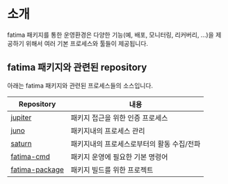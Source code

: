 # 소개
fatima 패키지를 통한 운영환경은 다양한 기능(예, 배포, 모니터링, 리커버리, ...)을 제공하기 위해서 여러 기본 프로세스와 툴들이 제공됩니다.<BR>


## fatima 패키지와 관련된 repository
아래는 fatima 패키지와 관련된 프로세스들의 소스입니다.

| Repository                                                      | 내용                      |
|-----------------------------------------------------------------|-------------------------|
| [jupiter](https://github.com/fatima-go/jupiter)              | 패키지 접근을 위한 인증 프로세스      |
| [juno](https://github.com/fatima-go/juno)                 | 패키지내의 프로세스 관리           |
| [saturn](https://github.com/fatima-go/saturn)               | 패키지내의 프로세스로부터의 활동 수집/전파 |
| [fatima-cmd](https://github.com/fatima-go/fatima-cmd)           | 패키지 운영에 필요한 기본 명령어      |
| [fatima-package](https://github.com/fatima-go/fatima-package)       | 패키지 빌드를 위한 프로젝트         |

